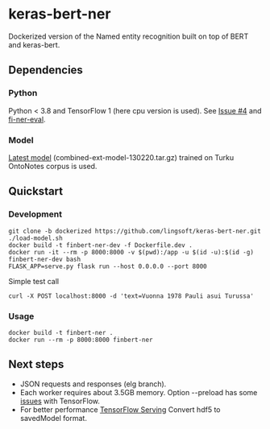 # keras-bert-ner

Dockerized version of the Named entity recognition built on top of BERT 
and keras-bert. 

## Dependencies

### Python

Python < 3.8 and TensorFlow 1 (here cpu version is used). See 
[Issue #4](https://github.com/spyysalo/keras-bert-ner/issues/4) and
[fi-ner-eval](https://github.com/aajanki/fi-ner-eval#turku-ner).

### Model  

[Latest model](https://turkunlp.org/fin-ner.html) (combined-ext-model-130220.tar.gz) 
trained on Turku OntoNotes corpus is used.

## Quickstart

### Development

```
git clone -b dockerized https://github.com/lingsoft/keras-bert-ner.git
./load-model.sh
docker build -t finbert-ner-dev -f Dockerfile.dev .
docker run -it --rm -p 8000:8000 -v $(pwd):/app -u $(id -u):$(id -g) finbert-ner-dev bash
FLASK_APP=serve.py flask run --host 0.0.0.0 --port 8000
```

Simple test call

```
curl -X POST localhost:8000 -d 'text=Vuonna 1978 Pauli asui Turussa'
```

### Usage

```
docker build -t finbert-ner .
docker run --rm -p 8000:8000 finbert-ner
```

## Next steps

- JSON requests and responses (elg branch).
- Each worker requires about 3.5GB memory. Option --preload has some 
  [issues](https://github.com/benoitc/gunicorn/issues/2369) with TensorFlow.
- For better performance [TensorFlow Serving](https://www.tensorflow.org/tfx/guide/serving)
  Convert hdf5 to savedModel format.
